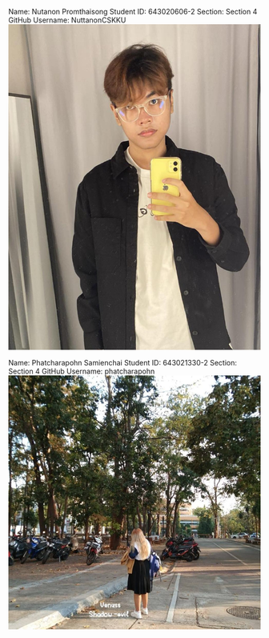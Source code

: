 Name: Nutanon Promthaisong
Student ID: 643020606-2
Section: Section 4
GitHub Username: NuttanonCSKKU
![รูปภาพ](./media/bank1.jpg)

Name: Phatcharapohn Samienchai
Student ID: 643021330-2
Section: Section 4
GitHub Username: phatcharapohn
![รูปภาพ](./media/phatcharapohn.jpg)
